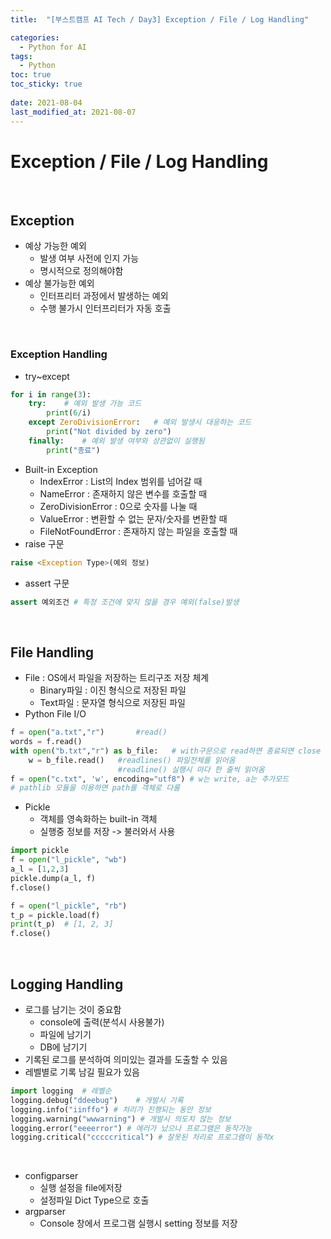 ```yaml
---
title:  "[부스트캠프 AI Tech / Day3] Exception / File / Log Handling"

categories:
  - Python for AI
tags:
  - Python
toc: true
toc_sticky: true
 
date: 2021-08-04
last_modified_at: 2021-08-07
---
```


# Exception / File / Log Handling  
<br>

## Exception  
* 예상 가능한 예외  
	* 발생 여부 사전에 인지 가능  
	* 명시적으로 정의해야함  
* 예상 불가능한 예외  
	* 인터프리터 과정에서 발생하는 예외  
	* 수행 불가시 인터프리터가 자동 호출  
<br>

### Exception Handling  
* try~except  
```python
for i in range(3):
	try:	# 예외 발생 가능 코드
		print(6/i)
	except ZeroDivisionError:	# 예외 발생시 대응하는 코드
		print("Not divided by zero")
	finally:	# 예외 발생 여부와 상관없이 실행됨
		print("종료")
```  
* Built-in Exception  
	* IndexError : List의 Index 범위를 넘어갈 때  
	* NameError : 존재하지 않은 변수를 호출할 때  
	* ZeroDivisionError : 0으로 숫자를 나눌 때  
	* ValueError : 변환할 수 없는 문자/숫자를 변환할 때  
	* FileNotFoundError : 존재하지 않는 파일을 호출할 때  
* raise 구문  
```python
raise <Exception Type>(예외 정보)
```  
* assert 구문  
```python
assert 예외조건 # 특정 조건에 맞지 않을 경우 예외(false)발생
```  
<br>

## File Handling  
* File : OS에서 파일을 저장하는 트리구조 저장 체계  
	* Binary파일 : 이진 형식으로 저장된 파일  
	* Text파일 : 문자열 형식으로 저장된 파일  
* Python File I/O  
```python
f = open("a.txt","r")		#read()
words = f.read()
with open("b.txt","r") as b_file:	# with구문으로 read하면 종료되면 close
	w = b_file.read()	#readlines() 파일전체를 읽어옴
						#readline() 실행시 마다 한 줄씩 읽어옴
f = open("c.txt", 'w', encoding="utf8") # w는 write, a는 추가모드
# pathlib 모듈을 이용하면 path를 객체로 다룸
```  
* Pickle  
	* 객체를 영속화하는 built-in 객체  
	* 실행중 정보를 저장 -> 불러와서 사용  
```python
import pickle
f = open("l_pickle", "wb")
a_l = [1,2,3]
pickle.dump(a_l, f)
f.close()
```  
```python
f = open("l_pickle", "rb")
t_p = pickle.load(f)
print(t_p)	# [1, 2, 3]
f.close()
```  
<br>

## Logging Handling  
* 로그를 남기는 것이 중요함  
	* console에 출력(분석시 사용불가)  
	* 파일에 남기기  
	* DB에 남기기  
* 기록된 로그를 분석하여 의미있는 결과를 도출할 수 있음   
* 레벨별로 기록 남길 필요가 있음  
```python
import logging	# 레벨순
logging.debug("ddeebug")	# 개발시 기록
logging.info("iinffo") # 처리가 진행되는 동안 정보
logging.warning("wwwarning") # 개발시 의도치 않는 정보
logging.error("eeeerror") # 에러가 났으나 프로그램은 동작가능
logging.critical("cccccritical") # 잘못된 처리로 프로그램이 동작x
```  
<br>

* configparser  
	* 실행 설정을 file에저장  
	* 설정파일 Dict Type으로 호출  
* argparser  
	* Console 창에서 프로그램 실행시 setting 정보를 저장  
